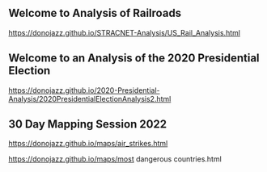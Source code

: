## Welcome to Analysis of Railroads


https://donojazz.github.io/STRACNET-Analysis/US_Rail_Analysis.html

## Welcome to an Analysis of the 2020 Presidential Election

https://donojazz.github.io/2020-Presidential-Analysis/2020PresidentialElectionAnalysis2.html

## 30 Day Mapping Session 2022

https://donojazz.github.io/maps/air_strikes.html

https://donojazz.github.io/maps/most dangerous countries.html
